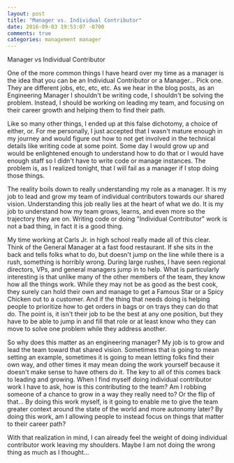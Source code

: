 ```yaml
---
layout: post
title: "Manager vs. Individual Contributor"
date: 2016-09-03 19:53:07 -0700
comments: true
categories: management manager
---
```

Manager vs Individual Contributor

One of the more common things I have heard over my time as a manager is the idea that you can be an Individual Contributor or a Manager... Pick one. They are different jobs, etc, etc, etc. As we hear in the blog posts, as an Engineering Manager I shouldn't be writing code, I shouldn't be solving the problem. Instead, I should be working on leading my team, and focusing on their career growth and helping them to find their path.

Like so many other things, I ended up at this false dichotomy, a choice of either, or. For me personally, I just accepted that I wasn't mature enough in my journey and would figure out how to not get involved in the technical details like writing code at some point. Some day I would grow up and would be enlightened enough to understand how to do that or I would have enough staff so I didn't have to write code or manage instances. The problem is, as I realized tonight, that I will fail as a manager if I stop doing those things.

The reality boils down to really understanding my role as a manager. It is my job to lead and grow my team of individual contributors towards our shared vision. Understanding this job really lies at the heart of what we do. It is my job to understand how my team grows, learns, and even more so the trajectory they are on. Writing code or doing "Individual Contributor" work is not a bad thing, in fact it is a good thing.

My time working at Carls Jr. in high school really made all of this clear. Think of the General Manager at a fast food restaurant. If she sits in the back and tells folks what to do, but doesn't jump on the line while there is a rush, something is horribly wrong. During large rushes, I have seen regional directors, VPs, and general managers jump in to help. What is particularly interesting is that unlike many of the other members of the team, they know how all the things work. While they may not be as good as the best cook, they surely can hold their own and manage to get a Famous Star or a Spicy Chicken out to a customer. And if the thing that needs doing is helping people to prioritize how to get orders in bags or on trays they can do that do. The point is, it isn't their job to be the best at any one position, but they have to be able to jump in and fill that role or at least know who they can move to solve one problem while they address another.

So why does this matter as an engineering manager? My job is to grow and lead the team toward that shared vision. Sometimes that is going to mean setting an example, sometimes it is going to mean letting folks find their own way, and other times it may mean doing the work yourself because it doesn't make sense to have others do it. The key to all of this comes back to leading and growing. When I find myself doing individual contributor work I have to ask, how is this contributing to the team? Am I robbing someone of a chance to grow in a way they really need to? Or the flip of that... By doing this work myself, is it going to enable me to give the team greater context around the state of the world and more autonomy later? By doing this work, am I allowing people to instead focus on things that matter to their career path?

With that realization in mind, I can already feel the weight of doing individual contributor work leaving my shoulders. Maybe I am not doing the wrong thing as much as I thought...
